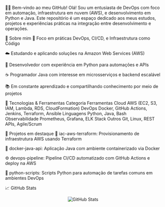 👨‍💻 Bem-vindo ao meu GitHub!
Olá! Sou um entusiasta de DevOps com foco em automação, infraestrutura em nuvem (AWS), e desenvolvimento em Python e Java. Este repositório é um espaço dedicado aos meus estudos, projetos e experiências práticas na integração entre desenvolvimento e operações.

🚀 Sobre mim
🎯 Foco em práticas DevOps, CI/CD, e Infraestrutura como Código

☁️ Estudando e aplicando soluções na Amazon Web Services (AWS)

🐍 Desenvolvedor com experiência em Python para automações e APIs

☕ Programador Java com interesse em microsserviços e backend escalável

📚 Em constante aprendizado e compartilhando conhecimento por meio de projetos

🧰 Tecnologias & Ferramentas
Categoria	Ferramentas
Cloud	AWS (EC2, S3, IAM, Lambda, RDS, CloudFormation)
DevOps	Docker, GitHub Actions, Jenkins, Terraform, Ansible
Linguagens	Python, Java, Bash
Observabilidade	Prometheus, Grafana, ELK Stack
Outros	Git, Linux, REST APIs, Agile/Scrum

📁 Projetos em destaque
🔧 iac-aws-terraform: Provisionamento de infraestrutura AWS usando Terraform

🐳 docker-java-api: Aplicação Java com ambiente containerizado via Docker

⚙️ devops-pipeline: Pipeline CI/CD automatizado com GitHub Actions e deploy na AWS

🧪 python-scripts: Scripts Python para automação de tarefas comuns em ambientes DevOps

📈 GitHub Stats
<p align="center"> <img src="https://github-readme-stats.vercel.app/api?username=SEU_USUARIO&show_icons=true&theme=github_dark" alt="GitHub Stats" /> </p>
